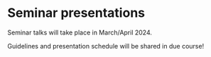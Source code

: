 # Seminar presentations

Seminar talks will take place in March/April 2024. 

Guidelines and presentation schedule will be shared in due course!